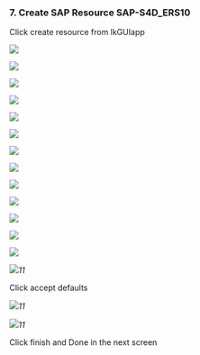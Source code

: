 ### 7. Create SAP Resource SAP-S4D\_ERS10

Click create resource from lkGUIapp

![ ](/99_images/image136.png "select SAP")

![ ](/99_images/image137.png "select intelligent and click next")

![ ](/99_images/image138.png "select the SID and click next")

![ ](/99_images/image139.png "select the ERS instance and click next")

![ ](/99_images/image140.png "select the (A)SCS instance and click next")

![ ](/99_images/image141.png "provide a SAP resource tag and click next")

![ ](/99_images/image142.png "click next")

![ ](/99_images/image143.png "")

![ ](/99_images/image144.png "select the secondary node and click next")

![ ](/99_images/image145.png "select intelligent and click next")

![ ](/99_images/image146.png "select priority 1 and click next")

![ ](/99_images/image147.png "select priority 10 and click next")

![ ](/99_images/image148.png "select ")

![ ](/99_images/image149.png)*11*

Click accept defaults

![ ](/99_images/image150.png)*11*

![ ](/99_images/image151.png)*11*

Click finish and Done in the next screen